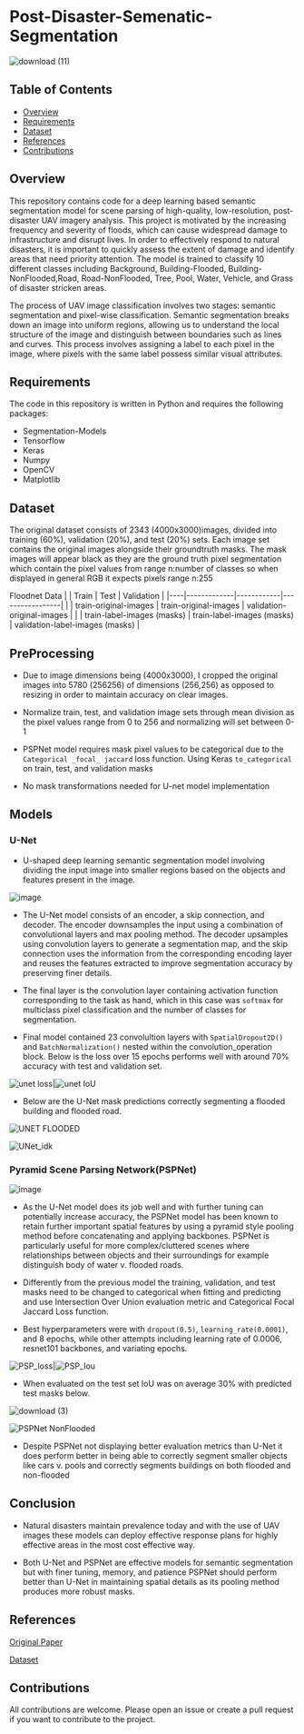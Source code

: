 # Post-Disaster-Semenatic-Segmentation

![download (11)](https://user-images.githubusercontent.com/117116368/218915983-da8ef616-fc88-49b6-b031-90f7faa0aa9e.png)
## Table of Contents

* [Overview](#Overview)
* [Requirements](#Requirements)
* [Dataset](#Dataset)
* [References](#References)
* [Contributions](#Contributions)

## Overview
This repository contains code for a deep learning based semantic segmentation model for scene parsing of high-quality, low-resolution, post-disaster UAV imagery analysis. This project is motivated by the increasing frequency and severity of floods, which can cause widespread damage to infrastructure and disrupt lives. In order to effectively respond to natural disasters, it is important to quickly assess the extent of damage and identify areas that need priority attention. The model is trained to classify 10 different classes including Background, Building-Flooded, Building-NonFlooded,Road, Road-NonFlooded, Tree, Pool, Water, Vehicle, and Grass of disaster stricken areas. 

The process of UAV image classification involves two stages: semantic segmentation and pixel-wise classification. Semantic segmentation breaks down an image into uniform regions, allowing us to understand the local structure of the image and distinguish between boundaries such as lines and curves. This process involves assigning a label to each pixel in the image, where pixels with the same label possess similar visual attributes.

## Requirements
The code in this repository is written in Python and requires the following packages:
* Segmentation-Models
* Tensorflow
* Keras
* Numpy
* OpenCV
* Matplotlib

## Dataset
The original dataset consists of 2343 (4000x3000)images, divided into training (60%), validation (20%), and test (20%) sets. Each image set contains the original images alongside their groundtruth masks. The mask images will appear black as they are the ground truth pixel segmentation which contain the pixel values from range  n:number of classes so when displayed in general RGB it expects pixels range n:255


Floodnet Data
|    |    Train    |    Test    |    Validation    |
|----|-------------|------------|-----------------|
|    | train-original-images | train-original-images | validation-original-images |
|    | train-label-images (masks) | train-label-images (masks) | validation-label-images (masks) |

## PreProcessing
* Due to image dimensions being (4000x3000), I cropped the original images into 5780 (256256) of dimensions (256,256) as opposed to resizing in order to maintain accuracy on clear images. 

* Normalize train, test, and validation image sets through mean division as the pixel values range from 0 to 256 and normalizing will set between 0-1

* PSPNet model requires mask pixel values to be categorical due to the `Categorical _focal_ jaccard` loss function. Using Keras `to_categorical` on train, test, and validation masks

* No mask transformations needed for U-net model implementation

## Models


### U-Net
* U-shaped deep learning semantic segmentation model involving dividing the input image into smaller regions based on the objects and features present in the image. 


![image](https://user-images.githubusercontent.com/117116368/218929709-9f9fd4b7-d431-47fd-9902-79c26a52cea5.png)

* The U-Net model consists of an encoder, a skip connection, and decoder. The encoder downsamples the input using a combination of convolutional layers and max pooling method. The decoder upsamples using convolution layers to generate a segmentation map, and the skip connection uses the information from the corresponding encoding layer and reuses the features extracted to improve segmentation accuracy by preserving finer details.

* The final layer is the convolution layer containing activation function corresponding to the task as hand, which in this case was `softmax` for multiclass pixel classification and the number of classes for segmentation.

* Final model contained 23 convolultion layers with `SpatialDropout2D()` and  `BatchNormalization()` nested within the convolution_operation block. Below is the loss over 15 epochs performs well with around 70% accuracy with test and validation set.

![unet loss](https://user-images.githubusercontent.com/117116368/219537476-39fa4818-3b57-4598-ae35-ba9830386708.png)|![unet IoU](https://user-images.githubusercontent.com/117116368/219537571-b625f54b-f9b0-4bad-8242-3b3e9a29573a.png)

* Below are the U-Net mask predictions correctly segmenting a flooded building and flooded road.

![UNET FLOODED](https://user-images.githubusercontent.com/117116368/219533370-92363c87-0b32-4679-b160-4e67fe1f148d.png)

![UNet_idk](https://user-images.githubusercontent.com/117116368/219532661-5c5dff0c-5d94-47bd-9d54-cc2a984def04.png)

### Pyramid Scene Parsing Network(PSPNet)

![image](https://user-images.githubusercontent.com/117116368/219541459-a7478414-c94a-4eab-8d4f-aca725425fb1.png)
* As the U-Net model does its job well and with further tuning can potentially increase accuracy, the PSPNet model has been known to retain further important spatial features by using a pyramid style pooling method before concatenating and applying backbones. PSPNet is particularly useful for more complex/cluttered scenes where relationships between objects and their surroundings for example distinguish body of water v. flooded roads.


* Differently from the previous model the training, validation, and test masks need to be changed to categorical when fitting and predicting and use Intersection Over Union evaluation metric and Categorical Focal Jaccard Loss function.


* Best hyperparameters were with `dropout(0.5)`, `learning_rate(0.0001)`, and 8 epochs, while other attempts including learning rate of 0.0006, resnet101 backbones, and variating epochs.

![PSP_loss](https://user-images.githubusercontent.com/117116368/219543272-75fba946-5518-461d-b5a4-44d371b0a4f2.png)|![PSP_Iou](https://user-images.githubusercontent.com/117116368/219543291-ee0a3a14-439d-4a32-9c0f-deb2bb6ba032.png)

* When evaluated on the test set IoU was on average 30% with predicted test masks below.

![download (3)](https://user-images.githubusercontent.com/117116368/219696313-8b7790cf-c341-4f9b-864a-de8d8f127c17.png)

![PSPNet NonFlooded](https://user-images.githubusercontent.com/117116368/219544586-9386a6c7-1918-4771-8cf5-0672dc955505.png)

* Despite PSPNet not displaying better evaluation metrics than U-Net it does perform better in being able to correctly segment smaller objects like cars v. pools and correctly segments buildings on both flooded and non-flooded

## Conclusion 
* Natural disasters maintain prevalence today and with the use of UAV images these models can deploy effective response plans for highly effective areas in the most cost effective way.

* Both U-Net and PSPNet are effective models for semantic segmentation but with finer tuning, memory, and patience PSPNet should perform better than U-Net in maintaining spatial details as its pooling method produces more robust masks.

## References
[Original Paper](http://cs231n.stanford.edu/reports/2022/pdfs/21.pdf)

[Dataset](https://competitions.codalab.org/competitions/30290#participate)

## Contributions

All contributions are welcome. Please open an issue or create a pull request if you want to contribute to the project.


